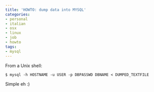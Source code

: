 ```yaml
---
title: 'HOWTO: dump data into MYSQL'
categories:
- personal
- italian
- osx
- linux
- job
- howto
tags:
- mysql
---
```

From a Unix shell:

```
$ mysql -h HOSTNAME -u USER -p DBPASSWD DBNAME < DUMPED_TEXTFILE
```

Simple eh :)

